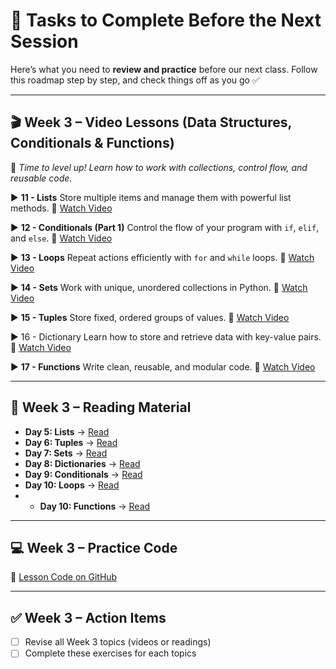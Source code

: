 
# 🚀 Tasks to Complete Before the Next Session

Here’s what you need to **review and practice** before our next class. Follow this roadmap step by step, and check things off as you go ✅

---

## 🎬 Week 3 – Video Lessons (Data Structures, Conditionals & Functions)

🎯 *Time to level up! Learn how to work with collections, control flow, and reusable code.*

▶️ **11 - Lists**
Store multiple items and manage them with powerful list methods.
🔗 [Watch Video](https://youtu.be/5shjY9yN_J0?si=LdzeW_b2aw4EUSHO)

▶️ **12 - Conditionals (Part 1)**
Control the flow of your program with `if`, `elif`, and `else`.
🔗 [Watch Video](https://youtu.be/hiBEtpA_ZbU?si=Cn31OxexeGh-8-rQ)

▶️ **13 - Loops**
Repeat actions efficiently with `for` and `while` loops.
🔗 [Watch Video](https://youtu.be/xSqvQKVj_2I?si=aN-k3Zyw8Jn3f4EW)

▶️ **14 - Sets**
Work with unique, unordered collections in Python.
🔗 [Watch Video](https://youtu.be/03ehVZpxprA?si=kCQg5n2gWcnBh5E6)

▶️ **15 - Tuples**
Store fixed, ordered groups of values.
🔗 [Watch Video](https://youtu.be/_ajZ_PnOQcw?si=tswt1-G5b7GFW2sC)

▶️ 16 - Dictionary
Learn how to store and retrieve data with key-value pairs.
🔗 [Watch Video](https://youtu.be/KSJwLtPL0wU?si=veRC41tFK7DI-0XR)

▶️ **17 - Functions**
Write clean, reusable, and modular code.
🔗 [Watch Video](https://youtu.be/Ayxtidn6Wnw?si=5rFqEGI0cM3AFiJl)

---

## 📘 Week 3 – Reading Material

* **Day 5: Lists** → [Read](https://github.com/Asabeneh/30-Days-Of-Python/blob/master/05_Day_Lists/05_lists.md)
* **Day 6: Tuples** → [Read](https://github.com/Asabeneh/30-Days-Of-Python/blob/master/06_Day_Tuples/06_tuples.md)
* **Day 7: Sets** → [Read](https://github.com/Asabeneh/30-Days-Of-Python/blob/master/07_Day_Sets/07_sets.md)
* **Day 8: Dictionaries** → [Read](https://github.com/Asabeneh/30-Days-Of-Python/blob/master/08_Day_Dictionaries/08_dictionaries.md)
* **Day 9: Conditionals** → [Read](https://github.com/Asabeneh/30-Days-Of-Python/blob/master/09_Day_Conditionals/09_conditionals.md)
* **Day 10: Loops** → [Read](https://github.com/Asabeneh/30-Days-Of-Python/blob/master/10_Day_Loops/10_loops.md)
* * **Day 10: Functions** → [Read](https://github.com/Asabeneh/30-Days-Of-Python/blob/master/11_Day_Functions/11_functions.md)

---

## 💻 Week 3 – Practice Code

🔗 [Lesson Code on GitHub](https://github.com/Asabeneh/python-autumn-2025)

---

## ✅ Week 3 – Action Items

* [ ] Revise all Week 3 topics (videos or readings)
* [ ] Complete these exercises for each topics
